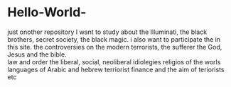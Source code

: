 # Hello-World-
just onother repository 
I want to study about the Illuminati, the black brothers, secret society, the black magic. i also want to participate the in this site. the controversies on the modern terrorists, the sufferer the God, Jesus and the bible.  
law and order
the liberal, social, neoliberal idiolegies 
religios of the worls
languages of Arabic and hebrew 
terriorist finance and the aim of teriorists etc 

